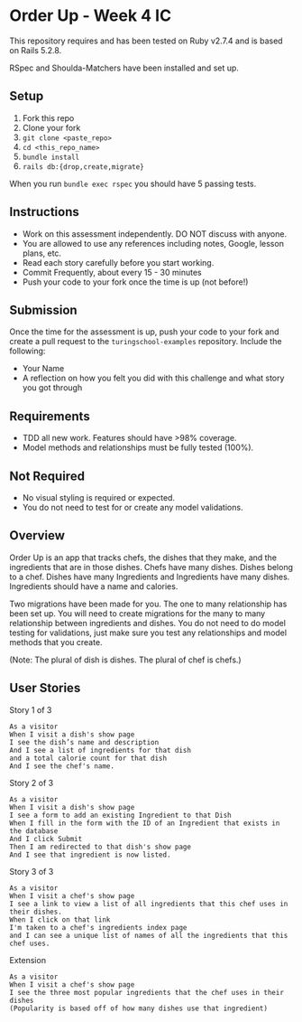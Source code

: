 # Order Up - Week 4 IC

This repository requires and has been tested on Ruby v2.7.4 and is based on Rails 5.2.8.

RSpec and Shoulda-Matchers have been installed and set up.

## Setup

1. Fork this repo
1. Clone your fork
1. `git clone <paste_repo>`
1. `cd <this_repo_name>`
1. `bundle install`
1. `rails db:{drop,create,migrate}`

When you run `bundle exec rspec` you should have 5 passing tests.

## Instructions

* Work on this assessment independently. DO NOT discuss with anyone.
* You are allowed to use any references including notes, Google, lesson plans, etc.
* Read each story carefully before you start working.
* Commit Frequently, about every 15 - 30 minutes
* Push your code to your fork once the time is up (not before!)

## Submission

Once the time for the assessment is up, push your code to your fork and create a pull request to the `turingschool-examples` repository. Include the following:

* Your Name
* A reflection on how you felt you did with this challenge and what story you got through

## Requirements

* TDD all new work. Features should have >98% coverage.
* Model methods and relationships must be fully tested (100%).

## Not Required

* No visual styling is required or expected.
* You do not need to test for or create any model validations.

## Overview
Order Up is an app that tracks chefs, the dishes that they make, and the ingredients that are in those dishes. Chefs have many dishes. Dishes belong to a chef. Dishes have many Ingredients and Ingredients have many dishes. Ingredients should have a name and calories.
 
Two migrations have been made for you. The one to many relationship has been set up. You will need to create migrations for the many to many relationship between ingredients and dishes. You do not need to do model testing for validations, just make sure you test any relationships and model methods that you create.
 
(Note: The plural of dish is dishes. The plural of chef is chefs.)

## User Stories
Story 1 of 3
```
As a visitor
When I visit a dish's show page
I see the dish’s name and description
And I see a list of ingredients for that dish
and a total calorie count for that dish
And I see the chef's name.
```
 
Story 2 of 3
```
As a visitor
When I visit a dish's show page
I see a form to add an existing Ingredient to that Dish
When I fill in the form with the ID of an Ingredient that exists in the database
And I click Submit
Then I am redirected to that dish's show page
And I see that ingredient is now listed. 
```

Story 3 of 3
```
As a visitor
When I visit a chef's show page
I see a link to view a list of all ingredients that this chef uses in their dishes.
When I click on that link
I'm taken to a chef's ingredients index page
and I can see a unique list of names of all the ingredients that this chef uses.
```
 
Extension
```
As a visitor
When I visit a chef's show page
I see the three most popular ingredients that the chef uses in their dishes
(Popularity is based off of how many dishes use that ingredient)
```
